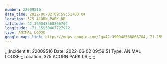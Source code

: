 ```yaml
---
number: 22009516
date_time: 2022-06-02T09:59:51+00:00
location: 375 ACORN PARK DR
latitude: 42.399048568866704
longitude: -71.15550407727972
type: ANIMAL LOOSE
google_maps_link: https://maps.google.com/?q=42.399048568866704,-71.15550407727972
---
```


;;;Incident #: 22009516  Date: 2022-06-02 09:59:51   Type: ANIMAL LOOSE;;;Location: 375 ACORN PARK DR;;;;;;
